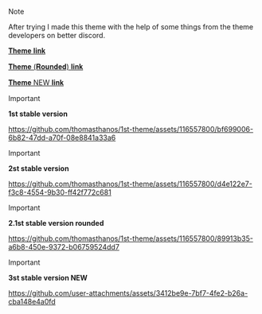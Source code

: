 > [!NOTE]
> After trying I made this theme with the help of some things from the theme developers on better discord.

[𝐓𝐡𝐞𝐦𝐞 𝐥𝐢𝐧𝐤](https://thomasthanos.github.io/1st-theme/SimplethemeV2.theme.css)

[𝐓𝐡𝐞𝐦𝐞 (𝐑𝐨𝐮𝐧𝐝𝐞𝐝) 𝐥𝐢𝐧𝐤](https://nikospepponis.github.io/links/den-xero-ti-kanoyn.theme.css)

[𝐓𝐡𝐞𝐦𝐞 NEW 𝐥𝐢𝐧𝐤](https://thomasthanos.github.io/1st-theme/Early_SimplethemeV3.theme.css)
> [!IMPORTANT]
> **1st stable version**
<!-- 1st video show -->
https://github.com/thomasthanos/1st-theme/assets/116557800/bf699006-6b82-47dd-a70f-08e8841a33a6
> [!IMPORTANT]
> **2st stable version**
<!-- 2st video show -->
https://github.com/thomasthanos/1st-theme/assets/116557800/d4e122e7-f3c8-4554-9b30-ff42f772c681
> [!IMPORTANT]
> **2.1st stable version rounded**
<!-- 3st video show -->
https://github.com/thomasthanos/1st-theme/assets/116557800/89913b35-a6b8-450e-9372-b06759524dd7
> [!IMPORTANT]
> **3st stable version NEW**
<!-- 3st video show -->
https://github.com/user-attachments/assets/3412be9e-7bf7-4fe2-b26a-cba148e4a0fd

